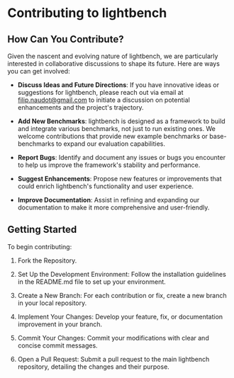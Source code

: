 # Contributing to lightbench

## How Can You Contribute?
Given the nascent and evolving nature of lightbench, we are particularly interested in collaborative discussions to shape its future. Here are ways you can get involved:

- **Discuss Ideas and Future Directions**: If you have innovative ideas or suggestions for lightbench, please reach out via email at filip.naudot@gmail.com to initiate a discussion on potential enhancements and the project's trajectory.

- **Add New Benchmarks**: lightbench is designed as a framework to build and integrate various benchmarks, not just to run existing ones. We welcome contributions that provide new example benchmarks or base-benchmarks to expand our evaluation capabilities.

- **Report Bugs**: Identify and document any issues or bugs you encounter to help us improve the framework's stability and performance.

- **Suggest Enhancements**: Propose new features or improvements that could enrich lightbench's functionality and user experience.

- **Improve Documentation**: Assist in refining and expanding our documentation to make it more comprehensive and user-friendly.

## Getting Started
To begin contributing:

1. Fork the Repository.

2. Set Up the Development Environment: Follow the installation guidelines in the README.md file to set up your environment.

3. Create a New Branch: For each contribution or fix, create a new branch in your local repository.

4. Implement Your Changes: Develop your feature, fix, or documentation improvement in your branch.

5. Commit Your Changes: Commit your modifications with clear and concise commit messages.

6. Open a Pull Request: Submit a pull request to the main lightbench repository, detailing the changes and their purpose.